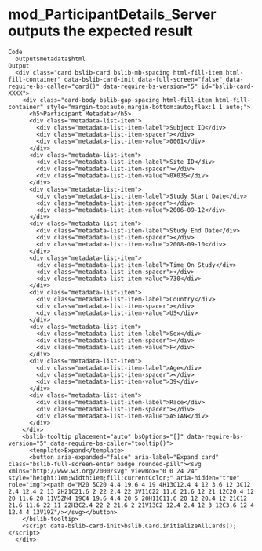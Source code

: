 # mod_ParticipantDetails_Server outputs the expected result

    Code
      output$metadata$html
    Output
      <div class="card bslib-card bslib-mb-spacing html-fill-item html-fill-container" data-bslib-card-init data-full-screen="false" data-require-bs-caller="card()" data-require-bs-version="5" id="bslib-card-XXXX">
        <div class="card-body bslib-gap-spacing html-fill-item html-fill-container" style="margin-top:auto;margin-bottom:auto;flex:1 1 auto;">
          <h5>Participant Metadata</h5>
          <div class="metadata-list-item">
            <div class="metadata-list-item-label">Subject ID</div>
            <div class="metadata-list-item-spacer"></div>
            <div class="metadata-list-item-value">0001</div>
          </div>
          <div class="metadata-list-item">
            <div class="metadata-list-item-label">Site ID</div>
            <div class="metadata-list-item-spacer"></div>
            <div class="metadata-list-item-value">0X035</div>
          </div>
          <div class="metadata-list-item">
            <div class="metadata-list-item-label">Study Start Date</div>
            <div class="metadata-list-item-spacer"></div>
            <div class="metadata-list-item-value">2006-09-12</div>
          </div>
          <div class="metadata-list-item">
            <div class="metadata-list-item-label">Study End Date</div>
            <div class="metadata-list-item-spacer"></div>
            <div class="metadata-list-item-value">2008-09-10</div>
          </div>
          <div class="metadata-list-item">
            <div class="metadata-list-item-label">Time On Study</div>
            <div class="metadata-list-item-spacer"></div>
            <div class="metadata-list-item-value">730</div>
          </div>
          <div class="metadata-list-item">
            <div class="metadata-list-item-label">Country</div>
            <div class="metadata-list-item-spacer"></div>
            <div class="metadata-list-item-value">US</div>
          </div>
          <div class="metadata-list-item">
            <div class="metadata-list-item-label">Sex</div>
            <div class="metadata-list-item-spacer"></div>
            <div class="metadata-list-item-value">F</div>
          </div>
          <div class="metadata-list-item">
            <div class="metadata-list-item-label">Age</div>
            <div class="metadata-list-item-spacer"></div>
            <div class="metadata-list-item-value">39</div>
          </div>
          <div class="metadata-list-item">
            <div class="metadata-list-item-label">Race</div>
            <div class="metadata-list-item-spacer"></div>
            <div class="metadata-list-item-value">ASIAN</div>
          </div>
        </div>
        <bslib-tooltip placement="auto" bsOptions="[]" data-require-bs-version="5" data-require-bs-caller="tooltip()">
          <template>Expand</template>
          <button aria-expanded="false" aria-label="Expand card" class="bslib-full-screen-enter badge rounded-pill"><svg xmlns="http://www.w3.org/2000/svg" viewBox="0 0 24 24" style="height:1em;width:1em;fill:currentColor;" aria-hidden="true" role="img"><path d="M20 5C20 4.4 19.6 4 19 4H13C12.4 4 12 3.6 12 3C12 2.4 12.4 2 13 2H21C21.6 2 22 2.4 22 3V11C22 11.6 21.6 12 21 12C20.4 12 20 11.6 20 11V5ZM4 19C4 19.6 4.4 20 5 20H11C11.6 20 12 20.4 12 21C12 21.6 11.6 22 11 22H3C2.4 22 2 21.6 2 21V13C2 12.4 2.4 12 3 12C3.6 12 4 12.4 4 13V19Z"/></svg></button>
        </bslib-tooltip>
        <script data-bslib-card-init>bslib.Card.initializeAllCards();</script>
      </div>

